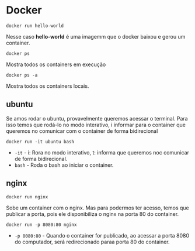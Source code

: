 # Docker

`docker run hello-world`

Nesse caso **hello-world** é uma imagemm que o docker baixou e gerou um container.

`docker ps`

Mostra todos os containers em execução

`docker ps -a`

Mostra todos os containers locais.

## ubuntu

Se amos rodar o ubuntu, provavelmente queremos acessar o terminal. Para isso temos que rodá-lo no modo interativo, i informar para o container que queremos no comunicar com o container de forma bidirecional

`docker run -it ubuntu bash`

 - `-it` - i: Rora no modo interativo, t: informa que queremos noc comunicar de forma bidirecional.
 - `bash` - Roda o bash ao iniciar o container.

## nginx

`docker run nginx`

Sobe um container com o nginx. Mas para podermos ter acesso, temos que publicar a porta, pois ele disponibiliza o nginx na porta 80 do container.

`docker run -p 8080:80 nginx`

 - `-p 8080:80` - Quando o container for publicado, ao acessar a porta 8080 do computador, será redirecionado paraa porta 80 do container.





